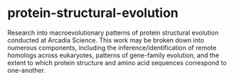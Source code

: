 # protein-structural-evolution
Research into macroevolutionary patterns of protein structural evolution conducted at Arcadia Science. This work may be broken down into numerous components, including the inference/identification of remote homologs across eukaryotes, patterns of gene-family evolution, and the extent to which protein structure and amino acid sequences correspond to one-another. 
